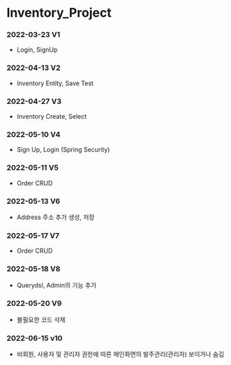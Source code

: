 # Inventory_Project

### 2022-03-23 V1

- Login, SignUp

### 2022-04-13 V2

- Inventory Entity, Save Test

### 2022-04-27 V3

- Inventory Create, Select

### 2022-05-10 V4

- Sign Up, Login (Spring Security)

### 2022-05-11 V5

- Order CRUD

### 2022-05-13 V6

- Address 주소 추가 생성, 저장

### 2022-05-17 V7

- Order CRUD

### 2022-05-18 V8

- Querydsl, Admin의 기능 추가

### 2022-05-20 V9

- 불필요한 코드 삭제

### 2022-06-15 v10

- 비회원, 사용자 및 관리자 권한에 따른 메인화면의 발주관리(관리자) 보이거나 숨김
